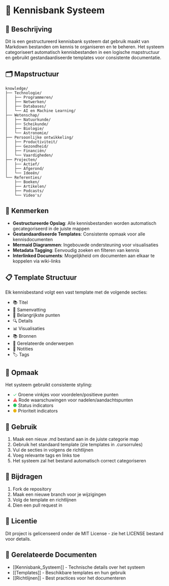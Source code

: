 # 🧠 Kennisbank Systeem

## 📝 Beschrijving
Dit is een gestructureerd kennisbank systeem dat gebruik maakt van Markdown bestanden om kennis te organiseren en te beheren. Het systeem categoriseert automatisch kennisbestanden in een logische mapstructuur en gebruikt gestandaardiseerde templates voor consistente documentatie.

## 🗂️ Mapstructuur
```
knowledge/
├── Technologie/
│   ├── Programmeren/
│   ├── Netwerken/
│   ├── Databases/
│   └── AI en Machine Learning/
├── Wetenschap/
│   ├── Natuurkunde/
│   ├── Scheikunde/
│   ├── Biologie/
│   └── Astronomie/
├── Persoonlijke ontwikkeling/
│   ├── Productiviteit/
│   ├── Gezondheid/
│   ├── Financiën/
│   └── Vaardigheden/
├── Projecten/
│   ├── Actief/
│   ├── Afgerond/
│   └── Ideeën/
└── Referenties/
    ├── Boeken/
    ├── Artikelen/
    ├── Podcasts/
    └── Video's/
```

## 🎯 Kenmerken

- **Gestructureerde Opslag**: Alle kennisbestanden worden automatisch gecategoriseerd in de juiste mappen
- **Gestandaardiseerde Templates**: Consistente opmaak voor alle kennisdocumenten
- **Mermaid Diagrammen**: Ingebouwde ondersteuning voor visualisaties
- **Metadata Tagging**: Eenvoudig zoeken en filteren van kennis
- **Interlinked Documents**: Mogelijkheid om documenten aan elkaar te koppelen via wiki-links

## 📋 Template Structuur

Elk kennisbestand volgt een vast template met de volgende secties:
- 📚 Titel
- 📝 Samenvatting
- 🎯 Belangrijkste punten
- 🔍 Details
- 📊 Visualisaties
- 📚 Bronnen
- 🔗 Gerelateerde onderwerpen
- 📝 Notities
- 🏷️ Tags

## 🎨 Opmaak

Het systeem gebruikt consistente styling:
- <span style="color: #22c55e;">✓</span> Groene vinkjes voor voordelen/positieve punten
- <span style="color: #ef4444;">⚠</span> Rode waarschuwingen voor nadelen/aandachtspunten
- <span style="color: #22c55e;">●</span> Status indicators
- <span style="color: #eab308;">●</span> Prioriteit indicators

## 🔧 Gebruik

1. Maak een nieuw .md bestand aan in de juiste categorie map
2. Gebruik het standaard template (zie templates in .cursorrules)
3. Vul de secties in volgens de richtlijnen
4. Voeg relevante tags en links toe
5. Het systeem zal het bestand automatisch correct categoriseren

## 🤝 Bijdragen

1. Fork de repository
2. Maak een nieuwe branch voor je wijzigingen
3. Volg de template en richtlijnen
4. Dien een pull request in

## 📜 Licentie

Dit project is gelicenseerd onder de MIT License - zie het LICENSE bestand voor details.

## 🔗 Gerelateerde Documenten

- [[Kennisbank_Systeem]] - Technische details over het systeem
- [[Templates]] - Beschikbare templates en hun gebruik
- [[Richtlijnen]] - Best practices voor het documenteren
